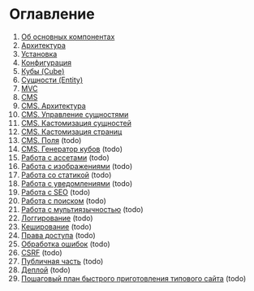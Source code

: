 # Оглавление

1. [Об основных компонентах](packages.md)
2. [Архитектура](architecture.md)
3. [Установка](installation.md)
4. [Конфигурация](config.md)
5. [Кубы (Cube)](cubes.md)
6. [Cущности (Entity)](entity.md)
7. [MVC](mvc.md)
8. [CMS](admin/index.md)
9. [CMS. Архитектура](admin/architecture.md)
10. [CMS. Управление сущностями](admin/entity.md)
11. [CMS. Кастомизация сущностей](admin/entity-customization.md)
12. [CMS. Кастомизация страниц](admin/custom-page.md)
13. [CMS. Поля](admin/fields.md) (todo)
14. [CMS. Генератор кубов](admin/generator.md) (todo)
15. [Работа с ассетами](assets.md) (todo)
15. [Работа с изображениями](image.md) (todo)
16. [Работа со статикой](static.md) (todo)
17. [Работа с уведомлениями](notifications.md) (todo)
18. [Работа с SEO](seo.md) (todo)
19. [Работа с поиском](search.md) (todo)
20. [Работа с мультиязычностью](multilang.md) (todo)
21. [Логгирование](logging.md) (todo)
22. [Кеширование](caching.md) (todo)
23. [Права доступа](auth.md) (todo)
24. [Обработка ошибок](errors.md) (todo)
25. [CSRF](csrf.md) (todo)
26. [Публичная часть](pub.md) (todo)
27. [Деплой](deploy.md) (todo)
28. [Пошаговый план быстрого приготовления типового сайта](fast.md) (todo)
